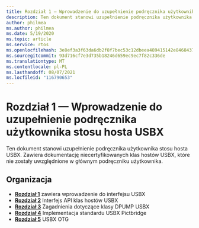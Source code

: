```yaml
---
title: Rozdział 1 — Wprowadzenie do uzupełnienie podręcznika użytkownika stosu hosta USBX
description: Ten dokument stanowi uzupełnienie podręcznika użytkownika stosu hosta USBX. Zawiera dokumentację niecertyfikowanych klas hostów USBX, które nie zostały uwzględnione w głównym podręczniku użytkownika.
author: philmea
ms.author: philmea
ms.date: 5/19/2020
ms.topic: article
ms.service: rtos
ms.openlocfilehash: 3e8ef3a3f63da6db2f8f7bec53c12dbeea489415142e8468437f7554ef700669
ms.sourcegitcommit: 93d716cf7e3d735b18246d659ec9ec7f82c336de
ms.translationtype: MT
ms.contentlocale: pl-PL
ms.lasthandoff: 08/07/2021
ms.locfileid: "116790653"
---
```

# <a name="chapter-1---introduction-to-the-usbx-host-stack-user-guide-supplement"></a>Rozdział 1 — Wprowadzenie do uzupełnienie podręcznika użytkownika stosu hosta USBX

Ten dokument stanowi uzupełnienie podręcznika użytkownika stosu hosta USBX. Zawiera dokumentację niecertyfikowanych klas hostów USBX, które nie zostały uwzględnione w głównym podręczniku użytkownika.

## <a name="organization"></a>Organizacja

- [**Rozdział 1**](usbx-host-stack-supplemental-1.md) zawiera wprowadzenie do interfejsu USBX
- [**Rozdział 2**](usbx-host-stack-supplemental-2.md) Interfejs API klas hostów USBX
- [**Rozdział 3**](usbx-host-stack-supplemental-3.md) Zagadnienia dotyczące klasy DPUMP USBX
- [**Rozdział 4**](usbx-host-stack-supplemental-4.md) Implementacja standardu USBX Pictbridge
- [**Rozdział 5**](usbx-host-stack-supplemental-5.md) USBX OTG
